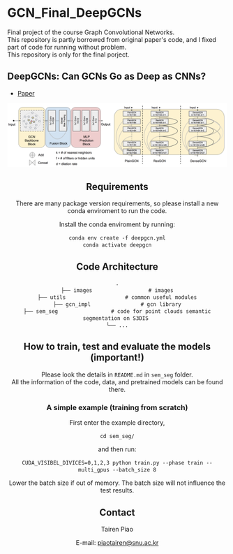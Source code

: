 # GCN_Final_DeepGCNs
Final project of the course Graph Convolutional Networks. </br> 
This repository is partly borrowed from original paper's code, and I fixed part of code for running without problem. <br/>
This repository is only for the final porject. <br/>


## DeepGCNs: Can GCNs Go as Deep as CNNs?
* [Paper](https://arxiv.org/pdf/1904.03751.pdf)

<div style="text-align:center"><img src='./images/deepgcns.png' width=800>


## Requirements
There are many package version requirements, so please install a new conda enviroment to run the code.

Install the conda enviroment by running:
```
conda env create -f deepgcn.yml
conda activate deepgcn
```

## Code Architecture
    .
    ├── images                  # images
    ├── utils                   # common useful modules
    ├── gcn_impl                # gcn library
    ├── sem_seg                 # code for point clouds semantic segmentation on S3DIS 
    └── ...

## How to train, test and evaluate the models (important!)

Please look the details in `README.md` in `sem_seg` folder.<br/>
All the information of the code, data, and pretrained models can be found there.

### A simple example (training from scratch)
First enter the example directory,
```
cd sem_seg/
```
and then run:
```
CUDA_VISIBEL_DIVICES=0,1,2,3 python train.py --phase train --multi_gpus --batch_size 8
```
Lower the batch size if out of memory. The batch size will not influence the test results.


## Contact
Tairen Piao

E-mail: piaotairen@snu.ac.kr
